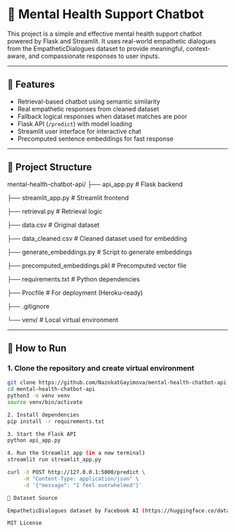 # 🧠 Mental Health Support Chatbot

This project is a simple and effective mental health support chatbot powered by Flask and Streamlit. It uses real-world empathetic dialogues from the EmpatheticDialogues dataset to provide meaningful, context-aware, and compassionate responses to user inputs.

---

## 🔧 Features

- Retrieval-based chatbot using semantic similarity
- Real empathetic responses from cleaned dataset
- Fallback logical responses when dataset matches are poor
- Flask API (`/predict`) with model loading
- Streamlit user interface for interactive chat
- Precomputed sentence embeddings for fast response

---

## 📁 Project Structure
mental-health-chatbot-api/
├── api_app.py                # Flask backend

├── streamlit_app.py          # Streamlit frontend

├── retrieval.py              # Retrieval logic

├── data.csv                  # Original dataset

├── data_cleaned.csv          # Cleaned dataset used for embedding

├── generate_embeddings.py    # Script to generate embeddings

├── precomputed_embeddings.pkl # Precomputed vector file

├── requirements.txt          # Python dependencies

├── Procfile                  # For deployment (Heroku-ready)

├── .gitignore

└── venv/                     # Local virtual environment

---

## 🚀 How to Run

### 1. Clone the repository and create virtual environment
```bash
git clone https://github.com/NazokatGayimova/mental-health-chatbot-api.git
cd mental-health-chatbot-api
python3 -m venv venv
source venv/bin/activate

2. Install dependencies
pip install -r requirements.txt

3. Start the Flask API
python api_app.py

4. Run the Streamlit app (in a new terminal)
streamlit run streamlit_app.py

curl -X POST http://127.0.0.1:5000/predict \
     -H "Content-Type: application/json" \
     -d '{"message": "I feel overwhelmed"}'

🙋 Dataset Source

EmpatheticDialogues dataset by Facebook AI (https://huggingface.co/datasets/empathetic_dialogues)

MIT License
